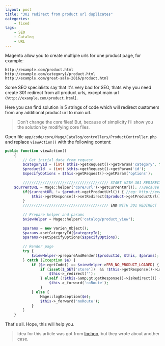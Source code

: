 ```yaml
---
layout: post
title: "301 redirect from product url duplicates"
categories:
    - fixed
tags:
    - SEO
    - Catalog
    - URL
---
```


Magento allow you to create multiple urls for one product page, for example:

```
http://example.com/product.html
http://example.com/category1/product.html
http://example.com/great-sale-2016/product.html
```

Some SEO specialists say that it's very bad for SEO, thats why you need create 301 redirect from all product urls, except main url (`http://example.com/product.html`).

Here you can find solution in 5 strings of code which will redirect customers from any additional product url to main url.

<!-- break -->
> Don’t change the core files! But, because of simplicity I’ll show you the solution by modifying core files.

Open file `app/code/core/Mage/Catalog/controllers/ProductController.php` and replace `viewAction()` with the following content:

```php
public function viewAction()
    {
        // Get initial data from request
        $categoryId = (int) $this->getRequest()->getParam('category', false);
        $productId  = (int) $this->getRequest()->getParam('id');
        $specifyOptions = $this->getRequest()->getParam('options');
 
        /////////////////////////////////////// START WITH 301 REDIRECT
	$currentURL = Mage::helper('core/url')->getCurrentUrl(); //Because Mage::getUrl('', array('_current' => true, '_use_rewrite' => true)); will return base product url
        if($currentURL != $product->getProductUrl()) { //eg: http://example.com/category1/product.html != http://example.com/product.html
            $this->getResponse()->setRedirect($product->getProductUrl(), 301)->sendResponse(); //Redirect to http://example.com/product.html
        }
        /////////////////////////////////////// END WITH 301 REDIRECT
 
        // Prepare helper and params
        $viewHelper = Mage::helper('catalog/product_view');
 
        $params = new Varien_Object();
        $params->setCategoryId($categoryId);
        $params->setSpecifyOptions($specifyOptions);
 
        // Render page
        try {
            $viewHelper->prepareAndRender($productId, $this, $params);
        } catch (Exception $e) {
            if ($e->getCode() == $viewHelper->ERR_NO_PRODUCT_LOADED) {
                if (isset($_GET['store'])  && !$this->getResponse()->isRedirect()) {
                    $this->_redirect('');
                } elseif (!$this-&amp;gt;getResponse()->isRedirect()) {
                    $this->_forward('noRoute');
                }
            } else {
                Mage::logException($e);
                $this->_forward('noRoute');
            }
        }
    }
```

That's all. Hope, this will help you.

> Idea for this article was got from [Inchoo](http://inchoo.net/magento/301vscanonicals/),
but they wrote about another case.
